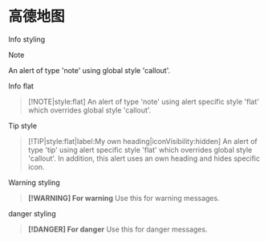 # 高德地图

Info styling
> [!NOTE]
> An alert of type 'note' using global style 'callout'.

Info flat
> [!NOTE|style:flat]
> An alert of type 'note' using alert specific style 'flat' which overrides global style 'callout'.

Tip style
> [!TIP|style:flat|label:My own heading|iconVisibility:hidden]
> An alert of type 'tip' using alert specific style 'flat' which overrides global style 'callout'.
> In addition, this alert uses an own heading and hides specific icon.

Warning styling
> **[!WARNING] For warning**
> Use this for warning messages.

danger styling
> **[!DANGER] For danger**
> Use this for danger messages.